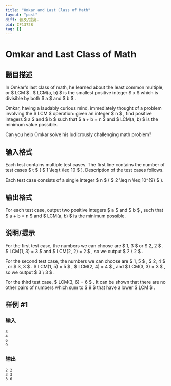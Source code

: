 ```yaml
---
title: "Omkar and Last Class of Math"
layout: "post"
diff: 普及/提高-
pid: CF1372B
tag: []
---
```


# Omkar and Last Class of Math

## 题目描述

In Omkar's last class of math, he learned about the least common multiple, or $ LCM $ . $ LCM(a, b) $ is the smallest positive integer $ x $ which is divisible by both $ a $ and $ b $ .

Omkar, having a laudably curious mind, immediately thought of a problem involving the $ LCM $ operation: given an integer $ n $ , find positive integers $ a $ and $ b $ such that $ a       + b = n $ and $ LCM(a, b) $ is the minimum value possible.

Can you help Omkar solve his ludicrously challenging math problem?

## 输入格式

Each test contains multiple test cases. The first line contains the number of test cases $ t $ ( $ 1 \leq t \leq 10 $ ). Description of the test cases follows.

Each test case consists of a single integer $ n $ ( $ 2 \leq n       \leq 10^{9} $ ).

## 输出格式

For each test case, output two positive integers $ a $ and $ b $ , such that $ a + b = n $ and $ LCM(a, b) $ is the minimum possible.

## 说明/提示

For the first test case, the numbers we can choose are $ 1, 3 $ or $ 2, 2 $ . $ LCM(1, 3) = 3 $ and $ LCM(2, 2) = 2 $ , so we output $ 2 \ 2 $ .

For the second test case, the numbers we can choose are $ 1,       5 $ , $ 2, 4 $ , or $ 3, 3 $ . $ LCM(1, 5) = 5 $ , $ LCM(2, 4)       = 4 $ , and $ LCM(3, 3) = 3 $ , so we output $ 3 \ 3 $ .

For the third test case, $ LCM(3, 6) = 6 $ . It can be shown that there are no other pairs of numbers which sum to $ 9 $ that have a lower $ LCM $ .

## 样例 #1

### 输入

```
3
4
6
9
```

### 输出

```
2 2
3 3
3 6
```

